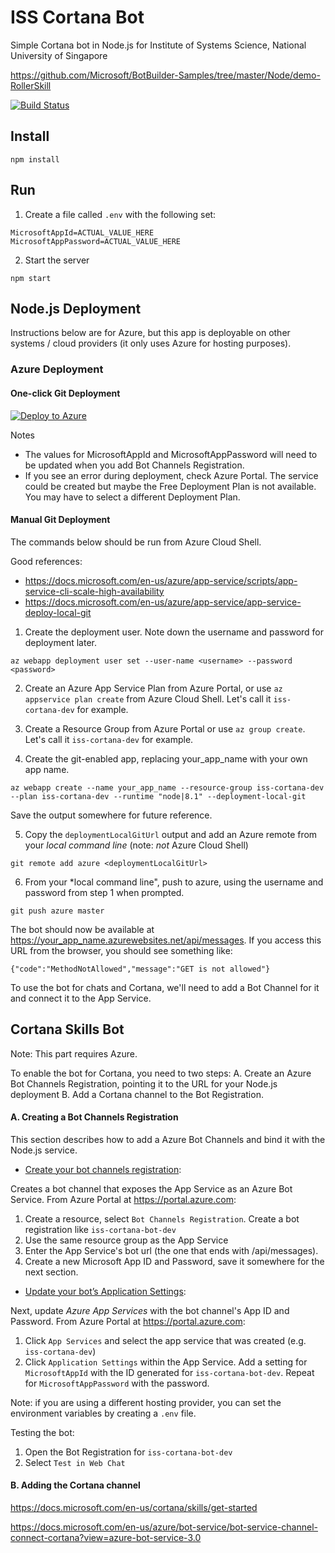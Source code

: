 # ISS Cortana Bot
Simple Cortana bot in Node.js for Institute of Systems Science, National University of Singapore

https://github.com/Microsoft/BotBuilder-Samples/tree/master/Node/demo-RollerSkill

[![Build Status](https://travis-ci.com/lisaong/iss-cortana-bot.svg?branch=master)](https://travis-ci.com/lisaong/iss-cortana-bot)

## Install
```
npm install
```

## Run

1. Create a file called `.env` with the following set:
```
MicrosoftAppId=ACTUAL_VALUE_HERE
MicrosoftAppPassword=ACTUAL_VALUE_HERE
```

2. Start the server 
```
npm start
```

## Node.js Deployment

Instructions below are for Azure, but this app is deployable on other systems / cloud providers (it only uses Azure for hosting purposes).

### Azure Deployment

#### One-click Git Deployment
[![Deploy to Azure](https://azuredeploy.net/deploybutton.png)](https://azuredeploy.net/)

Notes
- The values for MicrosoftAppId and MicrosoftAppPassword will need to be updated when you add Bot Channels Registration.
- If you see an error during deployment, check Azure Portal. The service could be created but maybe the Free Deployment Plan is not available. You may have to select a different Deployment Plan.


#### Manual Git Deployment
The commands below should be run from Azure Cloud Shell.

Good references:
- https://docs.microsoft.com/en-us/azure/app-service/scripts/app-service-cli-scale-high-availability
- https://docs.microsoft.com/en-us/azure/app-service/app-service-deploy-local-git

1. Create the deployment user. Note down the username and password for deployment later.
```
az webapp deployment user set --user-name <username> --password <password>
```

2. Create an Azure App Service Plan from Azure Portal, or use `az appservice plan create` from Azure Cloud Shell. Let's call it `iss-cortana-dev` for example.

3. Create a Resource Group from Azure Portal or use `az group create`. Let's call it `iss-cortana-dev` for example.

4. Create the git-enabled app, replacing your_app_name with your own app name.
```
az webapp create --name your_app_name --resource-group iss-cortana-dev --plan iss-cortana-dev --runtime "node|8.1" --deployment-local-git
```

Save the output somewhere for future reference.

5. Copy the `deploymentLocalGitUrl` output and add an Azure remote from your *local command line* (note: *not* Azure Cloud Shell)
```
git remote add azure <deploymentLocalGitUrl>
```

6. From your *local command line", push to azure, using the username and password from step 1 when prompted.
```
git push azure master
```

The bot should now be available at https://your_app_name.azurewebsites.net/api/messages. If you access this URL from the browser, you should see something like:

```
{"code":"MethodNotAllowed","message":"GET is not allowed"}
```

To use the bot for chats and Cortana, we'll need to add a Bot Channel for it and connect it to the App Service.

## Cortana Skills Bot

Note: This part requires Azure. 

To enable the bot for Cortana, you need to two steps:
A. Create an Azure Bot Channels Registration, pointing it to the URL for your Node.js deployment
B. Add a Cortana channel to the Bot Registration.

#### A. Creating a Bot Channels Registration

This section describes how to add a Azure Bot Channels and bind it with the Node.js service.

- [Create your bot channels registration](https://docs.microsoft.com/en-us/azure/bot-service/bot-builder-howto-deploy-azure?view=azure-bot-service-3.0#create-your-bot-channels-registration):

Creates a bot channel that exposes the App Service as an Azure Bot Service. From Azure Portal at https://portal.azure.com:
  1. Create a resource, select `Bot Channels Registration`. Create a bot registration like `iss-cortana-bot-dev`
  2. Use the same resource group as the App Service
  3. Enter the App Service's bot url (the one that ends with /api/messages).
  4. Create a new Microsoft App ID and Password, save it somewhere for the next section.

- [Update your bot’s Application Settings](https://docs.microsoft.com/en-us/azure/bot-service/bot-builder-howto-deploy-azure?view=azure-bot-service-3.0#create-your-bot-channels-registration):

Next, update *Azure App Services* with the bot channel's App ID and Password. From Azure Portal at https://portal.azure.com:
  1. Click `App Services` and select the app service that was created (e.g. `iss-cortana-dev`)
  2. Click `Application Settings` within the App Service. Add a setting for `MicrosoftAppId` with the ID generated for `iss-cortana-bot-dev`. Repeat for `MicrosoftAppPassword` with the password.

Note: if you are using a different hosting provider, you can set the environment variables by creating a `.env` file.

Testing the bot:
  1. Open the Bot Registration for `iss-cortana-bot-dev`
  2. Select `Test in Web Chat`

#### B. Adding the Cortana channel

https://docs.microsoft.com/en-us/cortana/skills/get-started

https://docs.microsoft.com/en-us/azure/bot-service/bot-service-channel-connect-cortana?view=azure-bot-service-3.0
